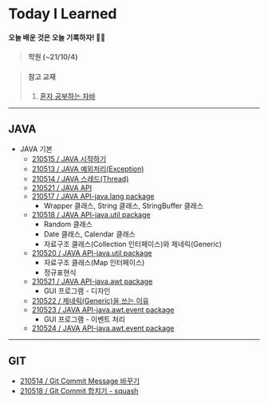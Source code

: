 # Today I Learned
#### 오늘 배운 것은 오늘 기록하자! ✍🏻
> #### 학원 (~21/10/4)
> 

> #### 참고 교재 
> 
> 1. [혼자 공부하는 자바](https://www.hanbit.co.kr/store/books/look.php?p_code=B5635758676)
> 
---

## JAVA
- JAVA 기본
  - [210515 / JAVA 시작하기](https://github.com/swanstoz/TIL/blob/master/JAVA/base/210515.md)
  - [210513 / JAVA 예외처리(Exception)](https://github.com/swanstoz/TIL/blob/master/JAVA/exception/210513.md)
  - [210514 / JAVA 스레드(Thread)](https://github.com/swanstoz/TIL/blob/master/JAVA/thread/210514.md)
  - [210521 / JAVA API](https://github.com/swanstoz/TIL/blob/master/JAVA/API/210521.md)
  - [210517 / JAVA API-java.lang package](https://github.com/swanstoz/TIL/blob/master/JAVA/API/java.lang%20package/210517.md)
    - Wrapper 클래스, String 클래스, StringBuffer 클래스
  - [210518 / JAVA API-java.util package](https://github.com/swanstoz/TIL/blob/master/JAVA/API/java.util%20package/doc/210518.md)
    - Random 클래스
    - Date 클래스, Calendar 클래스
    - 자료구조 클래스(Collection 인터페이스)와 제네릭(Generic)
  - [210520 / JAVA API-java.util package](https://github.com/swanstoz/TIL/blob/master/JAVA/API/java.util%20package/210520.md)
    - 자료구조 클래스(Map 인터페이스)
    - 정규표현식
  - [210521 / JAVA API-java.awt package](https://github.com/swanstoz/TIL/blob/master/JAVA/API/GUI/java.awt%20package/210521.md)
    - GUI 프로그램 - 디자인
  - [210522 / 제네릭(Generic)을 쓰는 이유](https://github.com/swanstoz/TIL/blob/master/JAVA/generic.md)
  - [210523 / JAVA API-java.awt.event package](https://github.com/swanstoz/TIL/blob/master/JAVA/API/GUI/java.awt.event%20package/doc/210523.md)
    - GUI 프로그램 - 이벤트 처리
  - [210524 / JAVA API-java.awt.event package](https://github.com/swanstoz/TIL/blob/master/JAVA/API/GUI/java.awt.event%20package/doc/210524.md)
---
## GIT
- [210514 / Git Commit Message 바꾸기](https://github.com/swanstoz/TIL/blob/master/GIT/changeCommitMessage.md)
- [210518 / Git Commit 합치기 - squash](https://github.com/swanstoz/TIL/blob/master/GIT/gitSquash.md)
